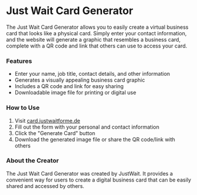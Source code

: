 <h1>Just Wait Card Generator</h1>

The Just Wait Card Generator allows you to easily create a virtual business card that looks like a physical card. Simply enter your contact information, and the website will generate a graphic that resembles a business card, complete with a QR code and link that others can use to access your card.

<h3>Features</h3>
<ul>
<li>Enter your name, job title, contact details, and other information</li>
<li>Generates a visually appealing business card graphic</li>
<li>Includes a QR code and link for easy sharing</li>
<li>Downloadable image file for printing or digital use</li>
</ul>

<h3>How to Use</h3>

1. Visit <a href="https://card.justwaitforme.de/">card.justwaitforme.de</a>
2. Fill out the form with your personal and contact information
3. Click the "Generate Card" button
4. Download the generated image file or share the QR code/link with others

<h3>About the Creator</h3>

The Just Wait Card Generator was created by JustWait. It provides a convenient way for users to create a digital business card that can be easily shared and accessed by others.